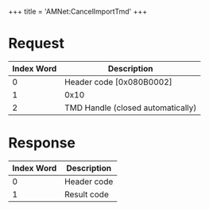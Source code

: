 +++
title = 'AMNet:CancelImportTmd'
+++

# Request

| Index Word | Description                       |
|------------|-----------------------------------|
| 0          | Header code \[0x080B0002\]        |
| 1          | 0x10                              |
| 2          | TMD Handle (closed automatically) |

# Response

| Index Word | Description |
|------------|-------------|
| 0          | Header code |
| 1          | Result code |